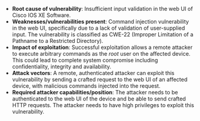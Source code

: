 - **Root cause of vulnerability**: Insufficient input validation in the web UI of Cisco IOS XE Software.
- **Weaknesses/vulnerabilities present**: Command injection vulnerability in the web UI, specifically due to a lack of validation of user-supplied input. The vulnerability is classified as CWE-22 (Improper Limitation of a Pathname to a Restricted Directory).
- **Impact of exploitation**: Successful exploitation allows a remote attacker to execute arbitrary commands as the *root* user on the affected device. This could lead to complete system compromise including confidentiality, integrity and availability.
- **Attack vectors**: A remote, authenticated attacker can exploit this vulnerability by sending a crafted request to the web UI of an affected device, with malicious commands injected into the request.
- **Required attacker capabilities/position**: The attacker needs to be authenticated to the web UI of the device and be able to send crafted HTTP requests. The attacker needs to have high privileges to exploit this vulnerability.